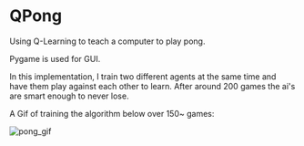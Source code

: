 # QPong
Using Q-Learning to teach a computer to play pong.

Pygame is used for GUI.

In this implementation, I train two different agents at the same time and have them play against each other to learn.
After around 200 games the ai's are smart enough to never lose.

A Gif of training the algorithm below over 150~ games:

![pong_gif](https://user-images.githubusercontent.com/37464482/62409490-aaf3fe00-b61b-11e9-8e9a-327b29bd2e9d.gif)


